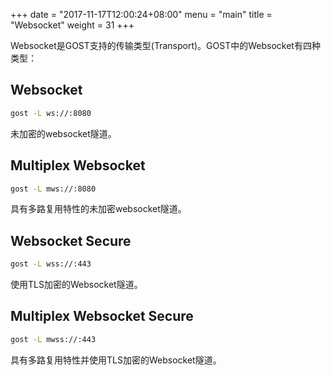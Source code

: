 +++
date = "2017-11-17T12:00:24+08:00"
menu = "main"
title = "Websocket"
weight = 31
+++

Websocket是GOST支持的传输类型(Transport)。GOST中的Websocket有四种类型：

## Websocket

```bash
gost -L ws://:8080
```

未加密的websocket隧道。

## Multiplex Websocket

```bash
gost -L mws://:8080
```

具有多路复用特性的未加密websocket隧道。

## Websocket Secure

```bash
gost -L wss://:443
```

使用TLS加密的Websocket隧道。

## Multiplex Websocket Secure

```bash
gost -L mwss://:443
```

具有多路复用特性并使用TLS加密的Websocket隧道。
